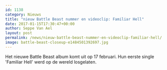 ```yaml
---
id: 1138
category: Nieuws
title: "nieuw Battle Beast nummer en videoclip: Familiar Hell"
date: 2017-01-15T17:30:47+00:00
author: Seppe Van Ael
layout: post
permalink: /news/nieuw-battle-beast-nummer-en-videoclip-familiar-hell/
image: battle-beast-closeup-e1484501392697.jpg
---
```

Het nieuwe Battle Beast album komt uit op 17 februari. Hun eerste single 'Familiar Hell' werd op de wereld losgelaten.
